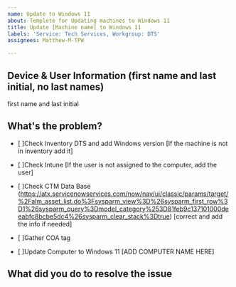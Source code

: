 ```yaml
---
name: Update to Windows 11
about: Templete for Updating machines to Windows 11
title: Update [Machine name] to Windows 11
labels: 'Service: Tech Services, Workgroup: DTS'
assignees: Matthew-M-TPW

---
```


<!-- KRAMER, CAMERON - 8700/8900, PDC, TOWNVIEW, RIO, OTC, TOOMEY, BOP, ST. ELMO, DALTON, BEN WHITE -->
 
## Device & User Information (first name and last initial, no last names)
first name and last initial <!--Lastname-->

## What's the problem?
- [ ]Check Inventory DTS and add Windows version [If the machine is not in inventory add it]

- [ ]Check Intune [If the user is not assigned to the computer, add the user]

- [ ]Check CTM Data Base (https://atx.servicenowservices.com/now/nav/ui/classic/params/target/%2Falm_asset_list.do%3Fsysparm_view%3D%26sysparm_first_row%3D1%26sysparm_query%3Dmodel_category%253D81feb9c137101000deeabfc8bcbe5dc4%26sysparm_clear_stack%3Dtrue) [correct and add the info if needed]

- [ ]Gather COA tag


- [ ]Update Computer to Windows 11
[ADD COMPUTER NAME HERE]
 
## What did you do to resolve the issue
